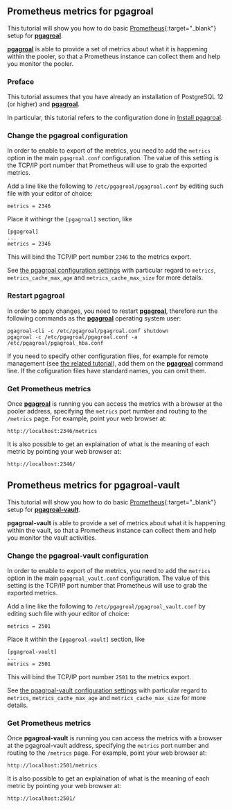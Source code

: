 ## Prometheus metrics for pgagroal

This tutorial will show you how to do basic  [Prometheus](https://prometheus.io/){:target="_blank"} setup  for [**pgagroal**](https://github.com/agroal/pgagroal).

[**pgagroal**](https://github.com/agroal/pgagroal) is able to provide a set of metrics about what it is happening within the pooler,
so that a Prometheus instance can collect them and help you monitor the pooler.

### Preface

This tutorial assumes that you have already an installation of PostgreSQL 12 (or higher) and [**pgagroal**](https://github.com/agroal/pgagroal).

In particular, this tutorial refers to the configuration done in [Install pgagroal](https://github.com/pgagroal/pgagroal/blob/master/doc/tutorial/01_install.md).

### Change the pgagroal configuration

In order to enable to export of the metrics, you need to add the `metrics` option in the main `pgagroal.conf` configuration. The value of this setting is the TCP/IP port number that Prometheus will use to grab the exported metrics.

Add a line like the following to `/etc/pgagroal/pgagroal.conf` by editing such file with your editor of choice:

```
metrics = 2346
```

Place it withingr the `[pgagroal]` section, like

```
[pgagroal]
...
metrics = 2346
```

This will bind the TCP/IP port number `2346` to the metrics export.

See [the pgagroal configuration settings](https://github.com/agroal/pgagroal/blob/master/doc/CONFIGURATION.md#pgagroal) with particular regard to `metrics`, `metrics_cache_max_age` and `metrics_cache_max_size` for more details.

### Restart pgagroal

In order to apply changes, you need to restart [**pgagroal**](https://github.com/agroal/pgagroal), therefore run the following commands
as the [**pgagroal**](https://github.com/agroal/pgagroal) operating system user:

```
pgagroal-cli -c /etc/pgagroal/pgagroal.conf shutdown
pgagroal -c /etc/pgagroal/pgagroal.conf -a /etc/pgagroal/pgagroal_hba.conf
```

If you need to specify other configuration files, for example for remote management (see [the related tutorial](https://github.com/pgagroal/pgagroal/blob/master/doc/tutorial/03_remote_management.md)), add them on the [**pgagroal**](https://github.com/agroal/pgagroal) command line.
If the cofiguration files have standard names, you can omit them.

### Get Prometheus metrics

Once [**pgagroal**](https://github.com/agroal/pgagroal) is running you can access the metrics with a browser at the pooler address, specifying the `metrics` port number and routing to the `/metrics` page. For example, point your web browser at:

```
http://localhost:2346/metrics
```

It is also possible to get an explaination of what is the meaning of each metric by pointing your web browser at:

```
http://localhost:2346/
```

## Prometheus metrics for pgagroal-vault
This tutorial will show you how to do basic  [Prometheus](https://prometheus.io/){:target="_blank"} setup  for [**pgagroal-vault**](https://github.com/agroal/pgagroal).

**pgagroal-vault** is able to provide a set of metrics about what it is happening within the vault, so that a Prometheus instance can collect them and help you monitor the vault activities.

### Change the pgagroal-vault configuration

In order to enable to export of the metrics, you need to add the `metrics` option in the main `pgagroal_vault.conf` configuration. The value of this setting is the TCP/IP port number that Prometheus will use to grab the exported metrics.

Add a line like the following to `/etc/pgagroal/pgagroal_vault.conf` by editing such file with your editor of choice:

```
metrics = 2501
```

Place it within the `[pgagroal-vault]` section, like

```
[pgagroal-vault]
...
metrics = 2501
```

This will bind the TCP/IP port number `2501` to the metrics export.

See [the pgagroal-vault configuration settings](https://github.com/agroal/pgagroal/blob/master/doc/VAULT.md#pgagroal-vault) with particular regard to `metrics`, `metrics_cache_max_age` and `metrics_cache_max_size` for more details.

### Get Prometheus metrics

Once **pgagroal-vault** is running you can access the metrics with a browser at the pgagroal-vault address, specifying the `metrics` port number and routing to the `/metrics` page. For example, point your web browser at:

```
http://localhost:2501/metrics
```

It is also possible to get an explaination of what is the meaning of each metric by pointing your web browser at:

```
http://localhost:2501/
```
